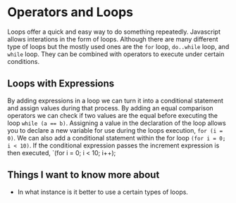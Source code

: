 # Operators and Loops
Loops offer a quick and easy way to do something repeatedly. Javascript allows interations in the form of loops. Although there are 
many different type of loops but the mostly used ones are the `for` loop, `do..while` loop, and `while` loop. They can be combined
with operators to execute under certain conditions.

## Loops with Expressions
By adding expressions in a loop we can turn it into a conditional statement and assign values during that process. By adding an 
equal comparison operators we can check if two values are the equal before executing the loop `while (a == b)`. Assigning a value
in the declaration of the loop allows you to declare a new variable for use during the loops execution, `for (i = 0)`. We can also
add a conditional statement within the for loop `(for i = 0; i < 10)`. If the conditional expression passes the increment expression is
then executed, `(for i = 0; i < 10; i++);

## Things I want to know more about
- In what instance is it better to use a certain types of loops.
